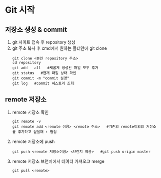 # Git 시작
## 저장소 생성 & commit
1. git 사이트 접속 후 repository 생성
2. git 주소 복사 후 cmd에서 원하는 폴더안에 git clone  
    ```
    git clone <본인 repository 주소>
    cd repository  
    git add --all   #새롭게 생성된 파일 모두 추가
    git status   #현재 파일 상태 확인
    git commit -m "commit 설명"
    git log   #commit 히스토리 조회
    ```
## remote 저장소  
1. remote 저장소 확인  
    ```
    git remote -v   
    git remote add <remote 이름> <remote 주소>   #기존의 remote이외의 저장소를 추가하고 싶을때 : 협업
    ```  
2. remote 저장소에 push
    ```
    git push <remote 저장소이름> <브랜치 이름>   #git push origin master
    ```
3. remote 저장소 브랜치에서 데이터 가져오고 merge
    ```
    git pull <remote>
    ```

        